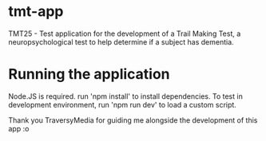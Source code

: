 # tmt-app
TMT25 - Test application for the development of a Trail Making Test, a neuropsychological test to help determine if a subject has dementia.

# Running the application
Node.JS is required. run 'npm install' to install dependencies.
To test in development environment, run 'npm run dev' to load a custom script.

Thank you TraversyMedia for guiding me alongside the development of this app :o
